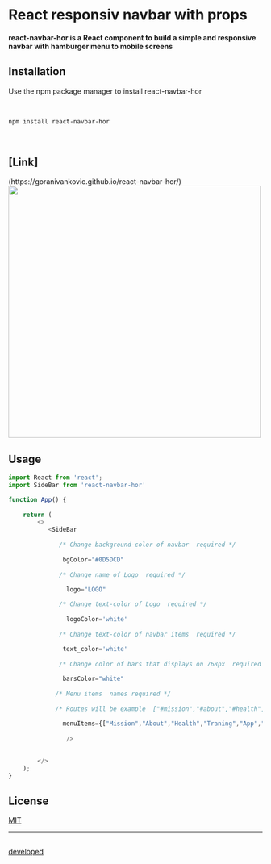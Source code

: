 
<h1>React responsiv navbar with props</h1>



<h4>react-navbar-hor is a React component to build a simple and responsive navbar with hamburger menu to mobile screens</h4>



## Installation

Use the npm package manager to install react-navbar-hor

</br>





```bash
npm install react-navbar-hor
```

</br>

<h2>[Link]</h2>(https://goranivankovic.github.io/react-navbar-hor/)


</br>




  <img src="https://media.giphy.com/media/PmN6BuVy5VIUzA8zJ0/giphy.gif" heigt="500" width="500" />
  
  
  
  ## Usage

```javascript
import React from 'react';
import SideBar from 'react-navbar-hor'

function App() {
   
    return (  
        <>
           <SideBar
   
              /* Change background-color of navbar  required */
              
               bgColor="#0D5DCD"
          
              /* Change name of Logo  required */
              
                logo="LOGO"

              /* Change text-color of Logo  required */
              
                logoColor='white'
  
              /* Change text-color of navbar items  required */
              
               text_color='white'
               
              /* Change color of bars that displays on 768px  required */

               barsColor="white"
               
             /* Menu items  names required */ 
             
             /* Routes will be example  ["#mission","#about","#health","#traning","#app","#cntact"] give your div components div names of menuItems*/
             
               menuItems={["Mission","About","Health","Traning","App","Contact"]}
    
                />

           
        </>
    );
}

```



## License

[MIT](https://choosealicense.com/licenses/mit/)

<hr></hr>

##
[developed](https://github.com/goranivankovic)



